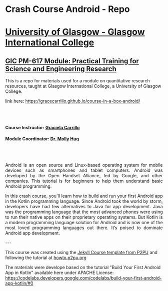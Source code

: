 # Crash Course Android - Repo

# [University of Glasgow - Glasgow International College](www.glasgow.ac.uk/gic) 
## [GIC PM-617 Module: Practical Training for Science and Engineering Research](https://pathways.kaplaninternational.com/course/view.php?id=2879)
This is a repo for materials used for a module on quantitative research resources, taught at Glasgow International College, a University of Glasgow College. 

link here: https://gracecarrillo.github.io/course-in-a-box-android/

<br><br>

#### Course Instructor: [Graciela Carrillo](mailto:graciela.carrillo@kaplan.com?subject=[Intro_Python]%20Source%20Han%20Sans)
#### Module Coordinator: [Dr. Molly Huq](mailto:graciela.carrillo@kaplan.com?subject=[Intro_Python]%20Source%20Han%20Sans)

<br><br>

<p align="justify">
Android is an open source and Linux-based operating system for mobile devices such as smartphones and tablet computers. Android was developed by the Open Handset Alliance, led by Google, and other companies. This tutorial is for beginners to help them understand basic Android programming.
</p>

<p align="justify">
In this crash course, you'll learn how to build and run your first Android app in the  Kotlin programming language. Since Android took the world by storm, developers have had few alternatives to Java for app development. Java was the programming language that the most advanced phones were using to run their native apps on their proprietary operating systems. But Kotlin is a modern programming language solution for Android and is now one of the most loved programming languages out there. It’s poised to dominate Android app development.
</p> 
---

This course was created using the [Jekyll Course template from P2PU](http://github.com/p2pu/jekyll-course-template) and following the tutorial at [howto.p2pu.org](http://howto.p2pu.org)

The materials were develope based on the tutorial "Build Your First Android App in Kotlin" available here under APACHE License: https://codelabs.developers.google.com/codelabs/build-your-first-android-app-kotlin/#0


